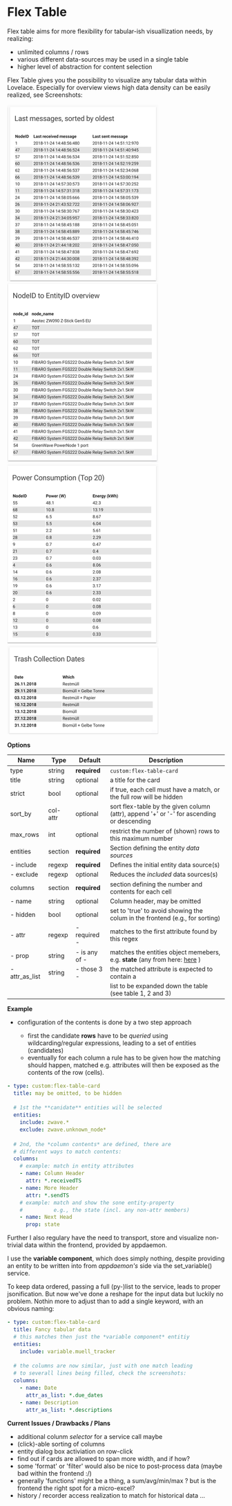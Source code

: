 # Flex Table

Flex table aims for more flexibility for tabular-ish visuallization
needs, by realizing:

- unlimited columns / rows 
- various different data-sources may be used in a single table
- higher level of abstraction for content selection

Flex Table gives you the possibility to visualize any tabular data
within Lovelace. Especially for overview views high data density
can be easily realized, see Screenshots:

![3 columns, sorted by last sent message, best for network and node diagnosis, only 20 rows shown](https://github.com/daringer/image_dump/raw/master/tbl1.png)
![2 (3) columns, one is hidden (see table 1) to sort with, restricted to 20 rows allows cross-table-layout-alignment](https://github.com/daringer/image_dump/raw/master/tbl2.png)
![all power & energy reporting nodes, sorted by current power consumption, restricted to 20 rows, top consumer always directly visible](https://github.com/daringer/image_dump/raw/master/tbl3.png)
![trash collection dates, simple example, gets updates from appdaemon](https://github.com/daringer/image_dump/raw/master/trash_tbl.png)

**Options**

| Name           | Type     | Default       | Description
| ----           | ----     | -------       | -----------
| type           | string   | **required**  | `custom:flex-table-card`
| title          | string   |   optional    | a title for the card
| strict         | bool     |   optional    | if true, each cell must have a match, or the full row will be hidden
| sort_by        | col-attr |   optional    | sort flex-table by the given column (attr), append '+' or '-' for ascending or descending
| max_rows       | int      |   optional    | restrict the number of (shown) rows to this maximum number
| entities       | section  | **required**  | Section defining the entity *data sources*
| - include      | regexp   | **required**  | Defines the initial entity data source(s)
| - exclude      | regexp   |   optional    | Reduces the *included* data sources(s) 
| columns        | section  | **required**  | section defining the number and contents for each cell
| - name         | string   |   optional    | Column header, may be omitted
| - hidden       | bool     |   optional    | set to 'true' to avoid showing the colum in the frontend (e.g., for sorting)
| - attr         | regexp   | - required  - | matches to the first attribute found by this regex
| - prop         | string   | - is any of - | matches the entities object memebers, e.g. **state** (any from here: [here](https://www.home-assistant.io/docs/configuration/state_object/) )
| - attr_as_list | string   | - those 3   - | the matched attribute is expected to contain a 
|                |          |               | list to be expanded down the table (see table 1, 2 and 3)

**Example**

- configuration of the contents is done by a two step approach
 
  - first the candidate **rows** have to be *queried* using 
	  wildcarding/regular expressions, leading to a set of 
		entities (candidates)
  - eventually for each column a rule has to be given how the
	  matching should happen, matched e.g. attributes will then 
		be exposed as the contents of the row (cells).

```yaml
- type: custom:flex-table-card 
  title: may be omitted, to be hidden

  # 1st the **canidate** entities will be selected
  entities:
    include: zwave.*
    exclude: zwave.unknown_node*

  # 2nd, the *column contents* are defined, there are
  # different ways to match contents:
  columns:
    # example: match in entity attributes
    - name: Column Header
      attr: *.receivedTS
    - name: More Header
      attr: *.sendTS
    # example: match and show the sone entity-property 
    #          e.g., the state (incl. any non-attr members)
    - name: Next Head
      prop: state
```

Further I also regulary have the need to 
transport, store and visualize non-trivial data
within the frontend, provided by appdaemon.

I use the **variable component**, which does 
simply nothing, despite providing an entity to be written
into from *appdaemon's* side via the set_variable() service.

To keep data ordered, passing a full (py-)list to the
service, leads to proper jsonification. But now we've done 
a reshape for the input data but luckily no problem. Nothin
more to adjust than to add a single keyword, with an obvious
naming:

```yaml
- type: custom:flex-table-card 
  title: Fancy tabular data
  # this matches then just the *variable component* entitiy
  entities:
    include: variable.muell_tracker

  # the columns are now similar, just with one match leading
  # to severall lines being filled, check the screenshots:
  columns:
    - name: Date
      attr_as_list: *.due_dates
    - name: Description
      attr_as_list: *.descriptions
```

**Current Issues / Drawbacks / Plans**

* additional colunm *selector* for a service call maybe
* (click)-able sorting of columns 
* entity dialog box activiation on row-click
* find out if cards are allowed to span more width, and if how?
* some 'format' or 'filter' would also be nice to post-process data (maybe bad within the frontend :/)
* generally 'functions' might be a thing, a sum/avg/min/max ? but is the frontend the right spot for a micro-excel?
* history / recorder access realization to match for historical data ...
